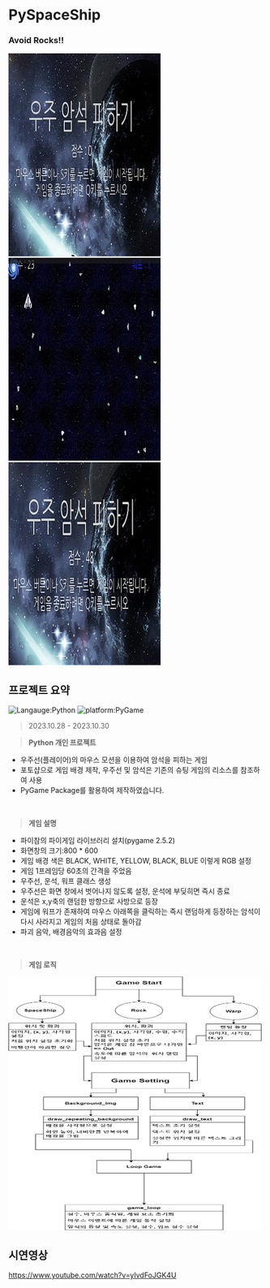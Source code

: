 # PySpaceShip
### Avoid Rocks!!
<img src="Game_png/game_intro.png" alt="Intro Screen" width="300px" height="400px"><img src="Game_png/playing_game.png" alt="Intro Screen" width="300px" height="400px">
<img src="Game_png/game_over.png" alt="Game Over Screen" width="300px" height="400px">
## 프로젝트 요약
![Langauge:Python](https://img.shields.io/badge/Language-Python-purple) ![platform:PyGame](https://img.shields.io/badge/Platform-PyGame-pink)
> 2023.10.28 - 2023.10.30
 
> **Python 개인 프로젝트**
* 우주선(플레이어)의 마우스 모션을 이용하여 암석을 피하는 게임
* 포토샵으로 게임 배경 제작, 우주선 및 암석은 기존의 슈팅 게임의 리소스를 참조하여 사용
* PyGame Package를 활용하여 제작하였습니다.
<br>

> **게임 설명**
* 파이참의 파이게임 라이브러리 설치(pygame 2.5.2)
* 화면창의 크기:800 * 600
* 게임 배경 색은 BLACK, WHITE, YELLOW, BLACK, BLUE 이렇게 RGB 설정
* 게임 1프레임당 60초의 간격을 주었음
* 우주선, 운석, 워프 클래스 생성
* 우주선은 화면 창에서 벗어나지 않도록 설정, 운석에 부딪히면 즉시 종료
* 운석은 x,y축의 랜덤한 방향으로 사방으로 등장
* 게임에 워프가 존재하여 마우스 아래쪽을 클릭하는 즉시 랜덤하게 등장하는 암석이 다시 사라지고 게임의 처음 상태로 돌아감
* 파괴 음악, 배경음악의 효과음 설정
<br>

> **게임 로직**
<img src="spaceship.drawio.png" alt="Logic of Game" width="500px" height="500px">

## 시연영상
https://www.youtube.com/watch?v=yIvdFoJGK4U
